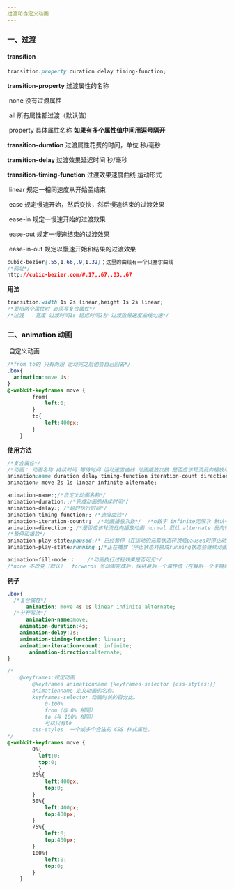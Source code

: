```yaml
---
过渡和自定义动画
---
```


### 一、过渡

#### transition

```css
transition:property duration delay timing-function;
```

**transition-property** 过渡属性的名称

​    none 没有过渡属性

​    all     所有属性都过渡（默认值）

​    property 具体属性名称     **如果有多个属性值中间用逗号隔开**

**transition-duration**    过渡属性花费的时间，单位 秒/毫秒

**transition-delay**     过渡效果延迟时间  秒/毫秒

**transition-timing-function** 过渡效果速度曲线 运动形式

​    linear         规定一相同速度从开始至结束

​    ease        规定慢速开始，然后变快，然后慢速结束的过渡效果

​    ease-in        规定一慢速开始的过渡效果

​    ease-out    规定一慢速结束的过渡效果

​    ease-in-out    规定以慢速开始和结果的过渡效果

```css
cubic-bezier(.55,1.66,.9,1.32)；这里的曲线有一个贝塞尔曲线
/*网址*/
http://cubic-bezier.com/#.17,.67,.83,.67
```

**用法**

```css
transition:width 1s 2s linear,height 1s 2s linear;
/*要用两个属性时 必须写复合属性*/
/*过渡  ：宽度 过渡时间1s 延迟时间2秒 过渡效果速度曲线匀速*/
```

### 二、animation 动画

​    自定义动画

```css
/*from to的 只有两段 运动完之后他会自己回去*/ 
.box{
  animation:move 4s;
}
@-webkit-keyframes move {
        from{
            left:0;
        }
        to{
            left:400px;
        }
    }
```

**使用方法**

```css
/*复合属性*/
/*动画： 动画名称 持续时间 等待时间 运动速度曲线 动画播放次数 是否应该轮流反向播放动画 */
animation:name duration delay timing-function iteration-count direction;
animation: move 2s 1s linear infinite alternate;

animation-name:;/*自定义动画名称*/
animation-duration:;/*完成动画的持续时间*/
animation-delay:; /*延时执行时间*/
animation-timing-function:; /*速度曲线*/
animation-iteration-count:;  /*动画播放次数*/  /*n数字 infinite无限次 默认一次*/ 
animation-direction:; /*是否应该轮流反向播放动画 normal 默认 alternate 反向轮流播放前提是要有播放次数*/
/*暂停和播放*/
animation-play-state:paused;/* 已经暂停（在运动的元素状态转换成paused时停止动画*/ 
animation-play-state:running ;/*正在播放（停止状态转换成running状态会继续动画）*/

animation-fill-mode:；    /*动画执行过程效果是否可见*/
/*none 不改变（默认）  forwards 当动画完成后，保持最后一个属性值（在最后一个关键帧中定义*/
```

**例子**

```css
.box{
  /*复合属性*/
      animation: move 4s 1s linear infinite alternate;
  /*分开写法*/
      animation-name:move;
    animation-duration:4s;
    animation-delay:1s;
    animation-timing-function: linear;
    animation-iteration-count: infinite;
       animation-direction:alternate;
}

/*
    @keyframes:规定动画
        @keyframes animationname {keyframes-selector {css-styles;}}
        animationname 定义动画的名称。
        keyframes-selector 动画时长的百分比。
            0-100%
            from（与 0% 相同）
            to（与 100% 相同）
            可以只有to
        css-styles  一个或多个合法的 CSS 样式属性。
*/
@-webkit-keyframes move {
        0%{
          left:0;
          top:0;
          }
        25%{
            left:400px;
            top:0;
        }
        50%{
            left:400px;
            top:400px;
        }
        75%{
            left:0;
            top:400px;
        }
        100%{
            left:0;
            top:0;
        }
    }
```
